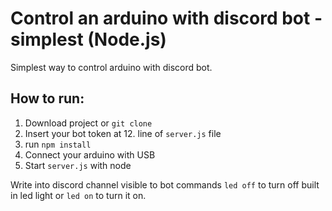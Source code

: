 # Control an arduino with discord bot - simplest (Node.js)
Simplest way to control arduino with discord bot.

## How to run:

1. Download project or `git clone`
2. Insert your bot token at 12. line of `server.js` file
3. run `npm install`
4. Connect your arduino with USB
5. Start `server.js` with node

Write into discord channel visible to bot commands `led off` to turn off built in led light or `led on` to turn it on.
